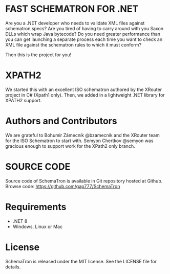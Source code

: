 # FAST SCHEMATRON FOR .NET

Are you a .NET developer who needs to validate XML files against schematron specs? 
Are you tired of having to carry around with you Saxon DLLs which wrap Java bytecode?
Do you need greater performance than you can get launching a separate process each time you want to check an XML file against the schematron rules to which it must conform?

Then this is the project for you!

# XPATH2

We started this with an excellent ISO schematron authored by the XRouter project in C# (Xpath1 only). 
Then, we added in a lightweight .NET library for XPATH2 support.

# Authors and Contributors

We are grateful to Bohumir Zámecník @bzamecnik and the XRouter team for the ISO Schematron to start with.
Semyon Chertkov @semyon was gracious enough to support work for the XPath2 only branch.
 
# SOURCE CODE

Source code of SchemaTron is available in Git repository hosted at Github.
Browse code: https://github.com/gap777/SchemaTron

# Requirements

- .NET 8
- Windows, Linux or Mac

# License

SchemaTron is released under the MIT license. See the LICENSE file for details.
